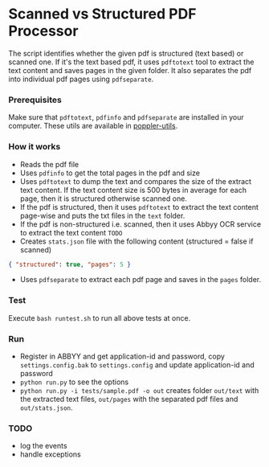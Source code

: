 Scanned vs Structured PDF Processor
====================================

The script identifies whether the given pdf is structured (text based) or scanned one. 
If it's the text based pdf, it uses `pdftotext` tool to extract the text content and saves pages in the given folder. It also separates the pdf into individual pdf pages using `pdfseparate`.

### Prerequisites

Make sure that `pdftotext`, `pdfinfo` and `pdfseparate` are installed in your computer. These utils are available in [poppler-utils](https://packages.debian.org/sid/poppler-utils).

### How it works

* Reads the pdf file
* Uses `pdfinfo` to get the total pages in the pdf and size
* Uses `pdftotext` to dump the text and compares the size of the extract text content. If the text content size is 500 bytes in average for each page, then it is structured otherwise scanned one.
* If the pdf is structured, then it uses `pdftotext` to extract the text content page-wise and puts the txt files in the `text` folder.
* If the pdf is non-structured i.e. scanned, then it uses Abbyy OCR service to extract the text content `TODO`
* Creates `stats.json` file with the following content (structured = false if scanned)

```json
{ "structured": true, "pages": 5 }
```

* Uses `pdfseparate` to extract each pdf page and saves in the `pages` folder.


### Test

Execute `bash runtest.sh` to run all above tests at once.

### Run

* Register in ABBYY and get application-id and password, copy `settings.config.bak` to `settings.config` and update application-id and password
* `python run.py` to see the options
* `python run.py -i tests/sample.pdf -o out` creates folder `out/text` with the extracted text files, `out/pages` with the separated pdf files and `out/stats.json`.

### TODO

* log the events
* handle exceptions




